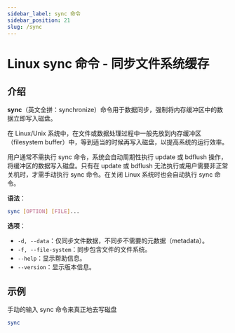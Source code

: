 ```yaml
---
sidebar_label: sync 命令
sidebar_position: 21
slug: /sync
---
```


# Linux sync 命令 - 同步文件系统缓存



## 介绍

**sync**（英文全拼：synchronize）命令用于数据同步，强制将内存缓冲区中的数据立即写入磁盘。

在 Linux/Unix 系统中，在文件或数据处理过程中一般先放到内存缓冲区（filesystem buffer）中，等到适当的时候再写入磁盘，以提高系统的运行效率。

用户通常不需执行 sync 命令，系统会自动周期性执行 update 或 bdflush 操作，将缓冲区的数据写入磁盘。只有在 update 或 bdflush 无法执行或用户需要非正常关机时，才需手动执行 sync 命令。在关闭 Linux 系统时也会自动执行 sync 命令。

**语法**：

```bash
sync [OPTION] [FILE]...
```

**选项**：

- `-d, --data`：仅同步文件数据，不同步不需要的元数据（metadata）。
- `-f, --file-system`：同步包含文件的文件系统。
- `--help`：显示帮助信息。
- `--version`：显示版本信息。



## 示例

手动的输入 sync 命令来真正地去写磁盘

```bash
sync
```

